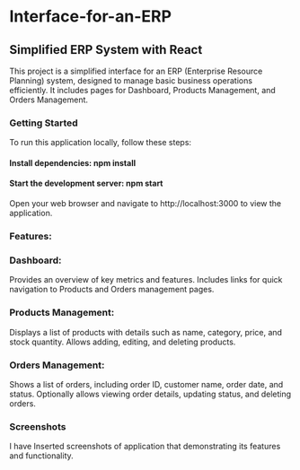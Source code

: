 # Interface-for-an-ERP

## Simplified ERP System with React

This project is a simplified interface for an ERP (Enterprise Resource Planning) system, designed to manage basic business operations efficiently. It includes pages for Dashboard, Products Management, and Orders Management.

### Getting Started

To run this application locally, follow these steps:

#### Install dependencies: npm install 
#### Start the development server: npm start
Open your web browser and navigate to http://localhost:3000 to view the application.

### Features:

### Dashboard:
Provides an overview of key metrics and features.
Includes links for quick navigation to Products and Orders management pages.
### Products Management:
Displays a list of products with details such as name, category, price, and stock quantity.
Allows adding, editing, and deleting products.
### Orders Management:
Shows a list of orders, including order ID, customer name, order date, and status.
Optionally allows viewing order details, updating status, and deleting orders.

### Screenshots
I have Inserted screenshots of application that demonstrating its features and functionality.

